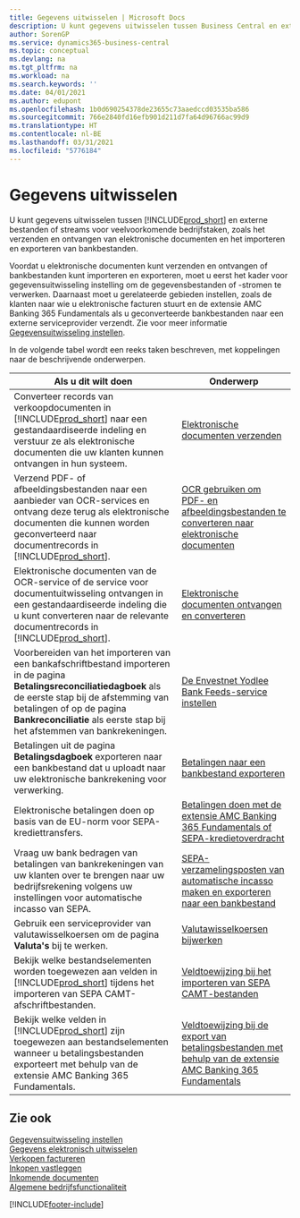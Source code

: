 ```yaml
---
title: Gegevens uitwisselen | Microsoft Docs
description: U kunt gegevens uitwisselen tussen Business Central en externe bestanden of streams voor veelvoorkomende bedrijfstaken, zoals het verzenden en ontvangen van elektronische documenten en het importeren en exporteren van bankbestanden.
author: SorenGP
ms.service: dynamics365-business-central
ms.topic: conceptual
ms.devlang: na
ms.tgt_pltfrm: na
ms.workload: na
ms.search.keywords: ''
ms.date: 04/01/2021
ms.author: edupont
ms.openlocfilehash: 1b0d690254378de23655c73aaedccd03535ba586
ms.sourcegitcommit: 766e2840fd16efb901d211d7fa64d96766ac99d9
ms.translationtype: HT
ms.contentlocale: nl-BE
ms.lasthandoff: 03/31/2021
ms.locfileid: "5776184"
---
```

# <a name="exchanging-data"></a>Gegevens uitwisselen
U kunt gegevens uitwisselen tussen [!INCLUDE[prod_short](includes/prod_short.md)] en externe bestanden of streams voor veelvoorkomende bedrijfstaken, zoals het verzenden en ontvangen van elektronische documenten en het importeren en exporteren van bankbestanden.  

Voordat u elektronische documenten kunt verzenden en ontvangen of bankbestanden kunt importeren en exporteren, moet u eerst het kader voor gegevensuitwisseling instelling om de gegevensbestanden of -stromen te verwerken. Daarnaast moet u gerelateerde gebieden instellen, zoals de klanten naar wie u elektronische facturen stuurt en de extensie AMC Banking 365 Fundamentals als u geconverteerde bankbestanden naar een externe serviceprovider verzendt. Zie voor meer informatie [Gegevensuitwisseling instellen](across-set-up-data-exchange.md).  

 In de volgende tabel wordt een reeks taken beschreven, met koppelingen naar de beschrijvende onderwerpen.  

|**Als u dit wilt doen**|**Onderwerp**|  
|------------|-------------|  
|Converteer records van verkoopdocumenten in [!INCLUDE[prod_short](includes/prod_short.md)] naar een gestandaardiseerde indeling en verstuur ze als elektronische documenten die uw klanten kunnen ontvangen in hun systeem.|[Elektronische documenten verzenden](sales-how-to-send-electronic-documents.md)|  
|Verzend PDF- of afbeeldingsbestanden naar een aanbieder van OCR-services en ontvang deze terug als elektronische documenten die kunnen worden geconverteerd naar documentrecords in [!INCLUDE[prod_short](includes/prod_short.md)].|[OCR gebruiken om PDF- en afbeeldingsbestanden te converteren naar elektronische documenten](across-how-use-ocr-pdf-images-files.md)|  
|Elektronische documenten van de OCR-service of de service voor documentuitwisseling ontvangen in een gestandaardiseerde indeling die u kunt converteren naar de relevante documentrecords in [!INCLUDE[prod_short](includes/prod_short.md)].|[Elektronische documenten ontvangen en converteren](purchasing-how-to-receive-and-convert-electronic-documents.md)|  
|Voorbereiden van het importeren van een bankafschriftbestand importeren in de pagina **Betalingsreconciliatiedagboek** als de eerste stap bij de afstemming van betalingen of op de pagina **Bankreconciliatie** als eerste stap bij het afstemmen van bankrekeningen.|[De Envestnet Yodlee Bank Feeds-service instellen](bank-how-setup-bank-statement-service.md)|  
|Betalingen uit de pagina **Betalingsdagboek** exporteren naar een bankbestand dat u uploadt naar uw elektronische bankrekening voor verwerking.|[Betalingen naar een bankbestand exporteren](finance-make-payments-with-bank-data-conversion-service-or-sepa-credit-transfer.md#exporting-payments-to-a-bank-file)|
|Elektronische betalingen doen op basis van de EU-norm voor SEPA-krediettransfers.|[Betalingen doen met de extensie AMC Banking 365 Fundamentals of SEPA-kredietoverdracht](finance-make-payments-with-bank-data-conversion-service-or-sepa-credit-transfer.md)|  
|Vraag uw bank bedragen van betalingen van bankrekeningen van uw klanten over te brengen naar uw bedrijfsrekening volgens uw instellingen voor automatische incasso van SEPA.|[SEPA-verzamelingsposten van automatische incasso maken en exporteren naar een bankbestand](finance-collect-payments-with-sepa-direct-debit.md#creating-sepa-direct-debit-collection-entries-and-export-to-a-bank-file)|  
|Gebruik een serviceprovider van valutawisselkoersen om de pagina **Valuta's** bij te werken.|[Valutawisselkoersen bijwerken](finance-how-update-currencies.md)|  
|Bekijk welke bestandselementen worden toegewezen aan velden in [!INCLUDE[prod_short](includes/prod_short.md)] tijdens het importeren van SEPA CAMT-afschriftbestanden.|[Veldtoewijzing bij het importeren van SEPA CAMT-bestanden](across-field-mapping-when-importing-sepa-camt-files.md)|  
|Bekijk welke velden in [!INCLUDE[prod_short](includes/prod_short.md)] zijn toegewezen aan bestandselementen wanneer u betalingsbestanden exporteert met behulp van de extensie AMC Banking 365 Fundamentals.|[Veldtoewijzing bij de export van betalingsbestanden met behulp van de extensie AMC Banking 365 Fundamentals](across-field-mapping-when-exporting-payment-files-using-bank-data-conversion-service.md)|  

## <a name="see-also"></a>Zie ook  
[Gegevensuitwisseling instellen](across-set-up-data-exchange.md)  
[Gegevens elektronisch uitwisselen](across-data-exchange.md)  
[Verkopen factureren](sales-how-invoice-sales.md)   
[Inkopen vastleggen](purchasing-how-record-purchases.md)  
[Inkomende documenten](across-income-documents.md)  
[Algemene bedrijfsfunctionaliteit](ui-across-business-areas.md)  


[!INCLUDE[footer-include](includes/footer-banner.md)]